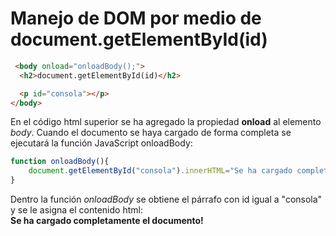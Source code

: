 # Manejo de DOM por medio de document.getElementById(id)

```html
 <body onload="onloadBody();">
  <h2>document.getElementById(id)</h2>

  <p id="consola"></p>
</body>
```

En el código html superior se ha agregado la propiedad **onload** al elemento *body*. Cuando el documento se haya cargado de forma completa se ejecutará la función JavaScript onloadBody:

```javascript
function onloadBody(){
    document.getElementById("consola").innerHTML="Se ha cargado completamente el documento!";
}
```

Dentro la función *onloadBody* se obtiene el párrafo con id igual a "consola" y se le asigna el contenido html:  
 **Se ha cargado completamente el documento!**

